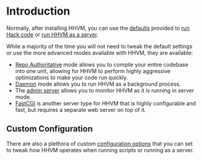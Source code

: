 # Introduction

Normally, after installing HHVM, you can use the [defaults](/hhvm/basic-usage/introduction) provided to [run Hack code](/hhvm/basic-usage/command-line) or [run HHVM as a server](/hhvm/basic-usage/server).

While a majority of the time you will not need to tweak the default settings or use the more advanced modes available with HHVM, they are available:

* [Repo Authoritative](/hhvm/advanced-usage/repo-authoritative) mode allows you to compile your entire codebase into one unit, allowing for HHVM to perform highly aggressive optimizations to make your code run quickly.
* [Daemon](/hhvm/advanced-usage/daemon) mode allows you to run HHVM as a background process.
* The [admin server](/hhvm/advanced-usage/admin-server) allows you to monitor HHVM as it is running in server mode.
* [FastCGI](/hhvm/advanced-usage/fastCGI) is another server type for HHVM that is highly configurable and fast, but requires a separate web server on top of it.

## Custom Configuration

There are also a plethora of custom [configuration options](/hhvm/configuration/introduction) that you can set to tweak how HHVM operates when running scripts or running as a server.
